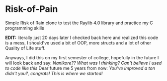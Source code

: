 # Risk-of-Pain
Simple Risk of Rain clone to test the Raylib 4.0 library and practice my C programming skills

**EDIT:** literally just 20 days later I checked back here and realized this code is a mess, I should've used a bit of OOP, more structs and a lot of other Quality of Life stuff. 

Anyways, I did this on my first semester of college, hopefully in the future I will look back and say:
*Nanikore?? What was I thinking? Can't believe I used to code like this*
Dear future me 5 years from now: 
*You've improved a ton didn't you?, congrats! This is where we started!*
